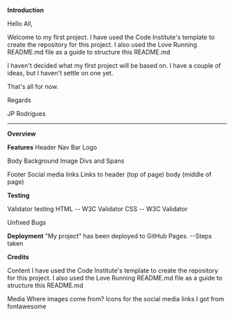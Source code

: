 **Introduction**

Hello All,

Welcome to my first project. I have used the Code Institute's template to create the repository for this project. I also used the Love Running README.md file as a guide to structure this README.md

I haven't decided what my first project will be based on. I have a couple of ideas, but I haven't settle on one yet. 

That's all for now.

Regards

JP Rodrigues

__________________________________________________________________________________________________________________________________________________________________________

**Overview**

**Features**
Header
  Nav Bar
  Logo

Body
  Background Image
  Divs and Spans
  
Footer
  Social media links
  Links to header (top of page) body (middle of page)
  
**Testing**

Validator testing
  HTML -- W3C Validator
  CSS -- W3C Validator
  
Unfixed Bugs

**Deployment**
"My project" has been deployed to GitHub Pages.
  --Steps taken
  
**Credits**

  Content
    I have used the Code Institute's template to create the repository for this project.
    I also used the Love Running README.md file as a guide to structure this README.md
  
  Media
    Where images come from?
    Icons for the social media links I got from fontawesome
